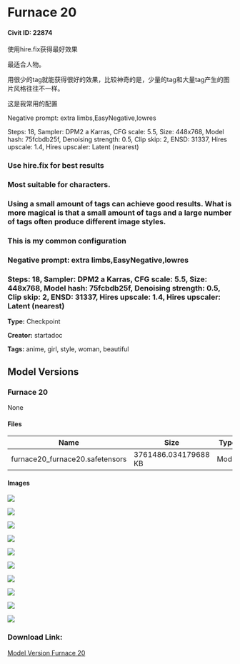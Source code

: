 # Furnace 20

#### Civit ID: 22874

<p>使用hire.fix获得最好效果</p><p>最适合人物。</p><p>用很少的tag就能获得很好的效果，比较神奇的是，少量的tag和大量tag产生的图片风格往往不一样。</p><p>这是我常用的配置</p><p>Negative prompt: extra limbs,EasyNegative,lowres</p><p>Steps: 18, Sampler: DPM2 a Karras, CFG scale: 5.5, Size: 448x768, Model hash: 75fcbdb25f, Denoising strength: 0.5, Clip skip: 2, ENSD: 31337, Hires upscale: 1.4, Hires upscaler: Latent (nearest)</p><h3>Use hire.fix for best results</h3><h3>Most suitable for characters.</h3><h3>Using a small amount of tags can achieve good results. What is more magical is that a small amount of tags and a large number of tags often produce different image styles.</h3><h3>This is my common configuration</h3><h3>Negative prompt: extra limbs,EasyNegative,lowres</h3><h3>Steps: 18, Sampler: DPM2 a Karras, CFG scale: 5.5, Size: 448x768, Model hash: 75fcbdb25f, Denoising strength: 0.5, Clip skip: 2, ENSD: 31337, Hires upscale: 1.4, Hires upscaler: Latent (nearest)</h3><p></p>

**Type:** Checkpoint

**Creator:** startadoc

**Tags:** anime, girl, style, woman, beautiful

## Model Versions

### Furnace 20

None

#### Files

| Name | Size | Type | Format | Download Url | AutoV1 | AutoV2 | SHA256 | CRC32 | BLAKE3 |
| --- | --- | --- | --- | --- | --- | --- | --- | --- | --- |
| furnace20_furnace20.safetensors | 3761486.034179688 KB | Model | SafeTensor | https://civitai.com/api/download/models/27311 | 4AFD252E | 5D987DC484 | 5D987DC4848C8695C9F90F53CF52F92A19614451C282E7BE85417942A292CC90 | CE308F24 | 1663D2DA1E10A9E5016383ECAD6D453E13CB0618847594B9FF5FCD784BEF9A05 |

#### Images

<p><img src="https://image.civitai.com/xG1nkqKTMzGDvpLrqFT7WA/ded24977-a776-47f6-8564-eb693d31c500/width=450/300726.jpeg" /></p>

<p><img src="https://image.civitai.com/xG1nkqKTMzGDvpLrqFT7WA/edef593a-da03-471b-4111-e3f13ef6fd00/width=450/300724.jpeg" /></p>

<p><img src="https://image.civitai.com/xG1nkqKTMzGDvpLrqFT7WA/2c211ff4-663e-4ad8-01ea-6c7084c68600/width=450/300712.jpeg" /></p>

<p><img src="https://image.civitai.com/xG1nkqKTMzGDvpLrqFT7WA/450293fc-f0ff-4ee0-5105-a93c0b37f400/width=450/300711.jpeg" /></p>

<p><img src="https://image.civitai.com/xG1nkqKTMzGDvpLrqFT7WA/6c107ec6-7c00-4645-8a8d-97e95b4d5f00/width=450/300722.jpeg" /></p>

<p><img src="https://image.civitai.com/xG1nkqKTMzGDvpLrqFT7WA/8e424952-0026-4c8f-4f63-734c48b0e000/width=450/300721.jpeg" /></p>

<p><img src="https://image.civitai.com/xG1nkqKTMzGDvpLrqFT7WA/8ab24472-4dea-48fa-a797-c1fda94dd200/width=450/300719.jpeg" /></p>

<p><img src="https://image.civitai.com/xG1nkqKTMzGDvpLrqFT7WA/f1f6cfa2-440f-465d-8d10-efff3d129000/width=450/300706.jpeg" /></p>

<p><img src="https://image.civitai.com/xG1nkqKTMzGDvpLrqFT7WA/96ed3e91-5b34-43ec-3388-a933c506f800/width=450/300717.jpeg" /></p>

<p><img src="https://image.civitai.com/xG1nkqKTMzGDvpLrqFT7WA/7efe6fdd-d528-42cc-fd4a-95c0f224f800/width=450/300716.jpeg" /></p>

### Download Link:

[Model Version Furnace 20](https://civitai.com/api/download/models/27311)

